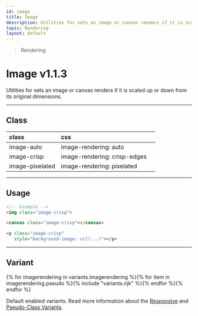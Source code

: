 ```yaml
---
id: image
title: Image
description: Utilities for sets an image or canvas renders if it is scaled up or down from its original dimensions.
topic: Rendering
layout: default
---
```


> Rendering

# Image <span class="ml-1 px-2 py-1 text-sm text-gray-600 (dark)text-charcoal-100 bg-gray-300 (dark)bg-gray-600">v1.1.3</span>

Utilities for sets an image or canvas renders if it is scaled up or down from its original dimensions.

---

## Class

| <span class="px-3 py-1 text-white (dark)text-charcoal-100 bg-charcoal-100 (dark)bg-gray-600 rounded-full">class</span> | <span class="px-3 py-1 text-white (dark)text-charcoal-100 bg-charcoal-100 (dark)bg-gray-600 rounded-full">css</span> | |
|:--|:--|:-:|
| image-auto | image-rendering: auto |
| image-crisp | image-rendering: crisp-edges |
| image-pixelated | image-rendering: pixelated |

<style>
.supports {
  display: block
}
@supports (image-rendering: auto) {
  .supports {
    display: none
  }
}
</style>

<y class="supports mt-4 mx-4 p-3 border-l-8 border-orange-600 text-sm text-orange-600 (dark)text-orange-500 bg-orange-200 (dark)bg-orange-900">
  <span class="pr-1 font-semibold">
    Note:
  </span>
  Your browser does not currently support the utilities.
</y>

---

## Usage

```html
<!-- Example -->
<img class="image-crisp">

<canvas class="image-crisp"></canvas>

<y class="image-crisp"
   style="background-image: url(...)"></y>
```

---

## Variant

<y class="flex flex-gap-2 flex-wrap justify-start items-center">{% for imagerendering in variants.imagerendering %}{% for item in imagerendering.pseudo %}{% include "variants.njk" %}{% endfor %}{% endfor %}</y>

Default enabled variants. Read more information about the [Responsive](/responsive) and [Pseudo-Class Variants](/pseudo-class-variants/).

